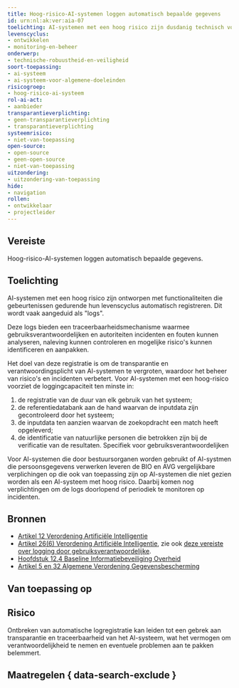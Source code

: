 ```yaml
---
title: Hoog-risico-AI-systemen loggen automatisch bepaalde gegevens
id: urn:nl:ak:ver:aia-07
toelichting: AI-systemen met een hoog risico zijn dusdanig technisch vormgegeven dat gebeurtenissen gedurende hun levenscyclus automatisch worden geregistreerd (“logs”).
levenscyclus:
- ontwikkelen
- monitoring-en-beheer
onderwerp:
- technische-robuustheid-en-veiligheid
soort-toepassing:
- ai-systeem
- ai-systeem-voor-algemene-doeleinden
risicogroep:
- hoog-risico-ai-systeem
rol-ai-act:
- aanbieder
transparantieverplichting: 
- geen-transparantieverplichting
- transparantieverplichting 
systeemrisico:
- niet-van-toepassing
open-source: 
- open-source
- geen-open-source
- niet-van-toepassing
uitzondering: 
- uitzondering-van-toepassing
hide:
- navigation
rollen:
- ontwikkelaar
- projectleider
---
```


<!-- let op! Deze vereiste geldt altijd omdat je volgens de AVG en de BIO ook moet loggen -->

<!-- tags -->
## Vereiste

Hoog-risico-AI-systemen loggen automatisch bepaalde gegevens.


## Toelichting

AI-systemen met een hoog risico zijn ontworpen met functionaliteiten die gebeurtenissen gedurende hun levenscyclus automatisch registreren. Dit wordt vaak aangeduid als "logs".

Deze logs bieden een traceerbaarheidsmechanisme waarmee gebruiksverantwoordelijken en autoriteiten incidenten en fouten kunnen analyseren, naleving kunnen controleren en mogelijke risico's kunnen identificeren en aanpakken.

Het doel van deze registratie is om de transparantie en verantwoordingsplicht van AI-systemen te vergroten, waardoor het beheer van risico's en incidenten verbetert. Voor AI-systemen met een hoog-risico voorziet de loggingcapaciteit ten minste in: 

1. de registratie van de duur van elk gebruik van het systeem; 
2. de referentiedatabank aan de hand waarvan de inputdata zijn gecontroleerd door het systeem; 
3. de inputdata ten aanzien waarvan de zoekopdracht een match heeft opgeleverd; 
4. de identificatie van natuurlijke personen die betrokken zijn bij de verificatie van de resultaten. Specifiek voor gebruiksverantwoordelijken

Voor AI-systemen die door bestuursorganen worden gebruikt of AI-systmen die persoonsgegevens verwerken leveren de BIO en AVG vergelijkbare verplichingen op die ook van toepassing zijn op AI-systemen die niet gezien worden als een AI-systeem met hoog risico. Daarbij komen nog verplichtingen om de logs doorlopend of periodiek te monitoren op incidenten.

## Bronnen

- [Artikel 12 Verordening Artificiële Intelligentie](https://eur-lex.europa.eu/legal-content/NL/TXT/HTML/?uri=OJ:L_202401689#d1e3495-1-1)
- [Artikel 26(6) Verordening Artificiële Intelligentie](https://eur-lex.europa.eu/legal-content/NL/TXT/HTML/?uri=OJ:L_202401689#d1e3495-1-1), zie ook [deze vereiste over logging door gebruiksverantwoordelijke](aia-23-gebruiksverantwoordelijken-bewaren-logs.md).
- [Hoofdstuk 12.4 Baseline Informatiebeveiliging Overheid ](https://www.bio-overheid.nl/media/13kduqsi/bio-versie-104zv_def.pdf)
- [Artikel 5 en 32 Algemene Verordening Gegevensbescherming](https://eur-lex.europa.eu/legal-content/NL/TXT/HTML/?uri=CELEX:32016R0679)

## Van toepassing op 
<!-- tags-ai-act -->

## Risico

Ontbreken van automatische logregistratie kan leiden tot een gebrek aan transparantie en traceerbaarheid van het AI-systeem, wat het vermogen om verantwoordelijkheid te nemen en eventuele problemen aan te pakken belemmert.

## Maatregelen { data-search-exclude }

<!-- list_maatregelen vereiste/aia-07-automatische-logregistratie no-search no-onderwerp no-rol no-levenscyclus -->
